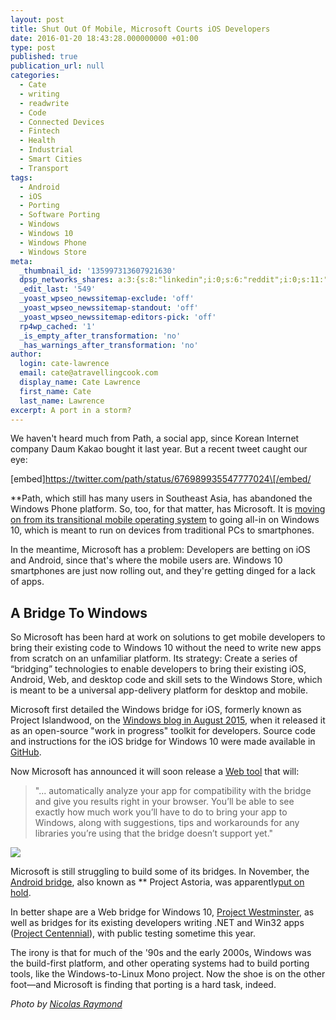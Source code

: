 ```yaml
---
layout: post
title: Shut Out Of Mobile, Microsoft Courts iOS Developers
date: 2016-01-20 18:43:28.000000000 +01:00
type: post
published: true
publication_url: null
categories:
  - Cate
  - writing
  - readwrite
  - Code
  - Connected Devices
  - Fintech
  - Health
  - Industrial
  - Smart Cities
  - Transport
tags:
  - Android
  - iOS
  - Porting
  - Software Porting
  - Windows
  - Windows 10
  - Windows Phone
  - Windows Store
meta:
  _thumbnail_id: '135997313607921630'
  dpsp_networks_shares: a:3:{s:8:"linkedin";i:0;s:6:"reddit";i:0;s:11:"google-plus";i:0;}
  _edit_last: '549'
  _yoast_wpseo_newssitemap-exclude: 'off'
  _yoast_wpseo_newssitemap-standout: 'off'
  _yoast_wpseo_newssitemap-editors-pick: 'off'
  rp4wp_cached: '1'
  _is_empty_after_transformation: 'no'
  _has_warnings_after_transformation: 'no'
author:
  login: cate-lawrence
  email: cate@atravellingcook.com
  display_name: Cate Lawrence
  first_name: Cate
  last_name: Lawrence
excerpt: A port in a storm?
---
```

We haven't heard much from Path, a social app, since Korean Internet
company Daum Kakao bought it last year. But a recent tweet caught our
eye:

\[embed\]https://twitter.com/path/status/676989935547777024\[/embed/

**Path, which still has many users in Southeast Asia, has abandoned the
Windows Phone platform. So, too, for that matter, has Microsoft. It is
[moving on from its transitional mobile operating
system](http://www.theverge.com/2015/7/8/8913365/microsoft-lumia-windows-phones-strategy-2015)
to going all-in on Windows 10, which is meant to run on devices from
traditional PCs to smartphones.

In the meantime, Microsoft has a problem: Developers are betting on iOS
and Android, since that's where the mobile users are. Windows 10
smartphones are just now rolling out, and they're getting dinged for a
lack of apps.

A Bridge To Windows
-------------------

So Microsoft has been hard at work on solutions to get mobile developers
to bring their existing code to Windows 10 without the need to write new
apps from scratch on an unfamiliar platform. Its strategy: Create a
series of “bridging” technologies to enable developers to bring their
existing iOS, Android, Web, and desktop code and skill sets to the
Windows Store, which is meant to be a universal app-delivery platform
for desktop and mobile.

Microsoft first detailed the Windows bridge for iOS, formerly known as
Project Islandwood, on the [Windows blog in August
2015](https://blogs.windows.com/buildingapps/2015/08/06/open-sourcing-the-windows-bridge-for-ios/),
when it released it as an open-source "work in progress" toolkit for
developers. Source code and instructions for the iOS bridge for Windows
10 were made available in
[GitHub](https://github.com/Microsoft/WinObjC).

Now Microsoft has announced it will soon release a [Web
tool](https://dev.windows.com/en-us/bridges/ios/app-submission) that
will:

> "... automatically analyze your app for compatibility with the bridge
> and give you results right in your browser. You’ll be able to see
> exactly how much work you’ll have to do to bring your app to Windows,
> along with suggestions, tips and workarounds for any libraries you’re
> using that the bridge doesn’t support yet."

![](rw-import/MTM1OTcyMzc0MzQzMzU3NzE0.png)

Microsoft is still struggling to build some of its bridges. In November,
the [Android
bridge](http://tempest.saymedia.com/Microsoft%20also%20developed%20a%20Web%20bridge%20for%20Windows%2010%20(%22Westminster%22)%20and%20is%20working%20on%20a%20bridge%20to%20help%20developers%20package%20and%20publish%20existing%20.NET%20and%20Win32%20apps%20to%20the%20Windows%20Store%20(%22Centennial%22).%20Microsoft%20partner%20Mobilize.Net%20also%20developed%20a%20bridge%20to%20help%20Windows%20Phone%20Silverlight%20apps%20to%20the%20Universal%20Web%20Apps%20platform.),
also known as ** Project Astoria, was apparently[put on
hold](http://www.gsmarena.com/microsoft_confirms_that_android_app_support_in_windows_10_is_on_hold-news-15053.php).

In better shape are a Web bridge for Windows 10, [Project
Westminster](https://blogs.windows.com/buildingapps/2015/07/06/project-westminster-in-a-nutshell/),
as well as bridges for its existing developers writing .NET and Win32
apps ([Project
Centennial](https://blogs.windows.com/buildingapps/2015/08/06/open-sourcing-the-windows-bridge-for-ios/)),
with public testing sometime this year.

The irony is that for much of the '90s and the early 2000s, Windows was
the build-first platform, and other operating systems had to build
porting tools, like the Windows-to-Linux Mono project. Now the shoe is
on the other foot—and Microsoft is finding that porting is a hard task,
indeed.

*Photo by [Nicolas
Raymond](http://freestock.ca/wishing_well_%e2%98%85_g103-golden_love_bridge__hdr_%e2%98%85_p5040.html)*
